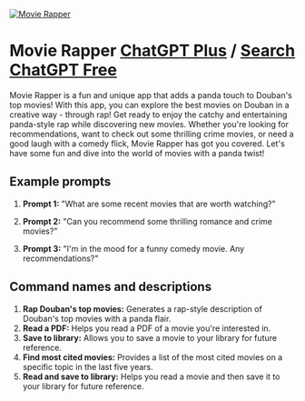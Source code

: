 
[![Movie Rapper](https://files.oaiusercontent.com/file-0TkkdUE2qNPlaB040E2wVAVd?se=2123-10-18T04%3A03%3A36Z&sp=r&sv=2021-08-06&sr=b&rscc=max-age%3D31536000%2C%20immutable&rscd=attachment%3B%20filename%3Def2fdee7-017e-4442-9960-4be000867c21.png&sig=%2BQy6YLpxy6WhIgLFnn7yEAAH/zAA3pBGYPAfBaLnvMQ%3D)](https://chat.openai.com/g/g-WPUS2lAqr-movie-rapper)

# Movie Rapper [ChatGPT Plus](https://chat.openai.com/g/g-WPUS2lAqr-movie-rapper) / [Search ChatGPT Free](https://gptcall.net/index.html#/?search=Movie%20Rapper)

Movie Rapper is a fun and unique app that adds a panda touch to Douban's top movies! With this app, you can explore the best movies on Douban in a creative way - through rap! Get ready to enjoy the catchy and entertaining panda-style rap while discovering new movies. Whether you're looking for recommendations, want to check out some thrilling crime movies, or need a good laugh with a comedy flick, Movie Rapper has got you covered. Let's have some fun and dive into the world of movies with a panda twist!

## Example prompts

1. **Prompt 1:** "What are some recent movies that are worth watching?"

2. **Prompt 2:** "Can you recommend some thrilling romance and crime movies?"

3. **Prompt 3:** "I'm in the mood for a funny comedy movie. Any recommendations?"

## Command names and descriptions

1. **Rap Douban's top movies:** Generates a rap-style description of Douban's top movies with a panda flair.
2. **Read a PDF:** Helps you read a PDF of a movie you're interested in.
3. **Save to library:** Allows you to save a movie to your library for future reference.
4. **Find most cited movies:** Provides a list of the most cited movies on a specific topic in the last five years.
5. **Read and save to library:** Helps you read a movie and then save it to your library for future reference.


